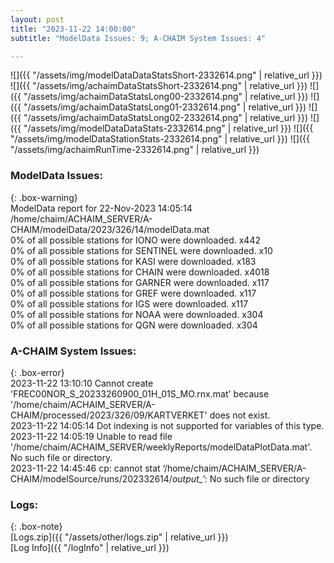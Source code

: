 ```yaml
---
layout: post
title: "2023-11-22 14:00:00"
subtitle: "ModelData Issues: 9; A-CHAIM System Issues: 4"

---
```


![]({{ "/assets/img/modelDataDataStatsShort-2332614.png" | relative_url }})
![]({{ "/assets/img/achaimDataStatsShort-2332614.png" | relative_url }})
![]({{ "/assets/img/achaimDataStatsLong00-2332614.png" | relative_url }})
![]({{ "/assets/img/achaimDataStatsLong01-2332614.png" | relative_url }})
![]({{ "/assets/img/achaimDataStatsLong02-2332614.png" | relative_url }})
![]({{ "/assets/img/modelDataDataStats-2332614.png" | relative_url }})
![]({{ "/assets/img/modelDataStationStats-2332614.png" | relative_url }})
![]({{ "/assets/img/achaimRunTime-2332614.png" | relative_url }})


### ModelData Issues:  
  
{: .box-warning}  
 ModelData report for 22-Nov-2023 14:05:14   
 /home/chaim/ACHAIM_SERVER/A-CHAIM/modelData/2023/326/14/modelData.mat   
 0% of all possible stations for IONO were downloaded. x442   
 0% of all possible stations for SENTINEL were downloaded. x10   
 0% of all possible stations for KASI were downloaded. x183   
 0% of all possible stations for CHAIN were downloaded. x4018   
 0% of all possible stations for GARNER were downloaded. x117   
 0% of all possible stations for GREF were downloaded. x117   
 0% of all possible stations for IGS were downloaded. x117   
 0% of all possible stations for NOAA were downloaded. x304   
 0% of all possible stations for QGN were downloaded. x304   
  
### A-CHAIM System Issues:  
  
{: .box-error}  
2023-11-22 13:10:10 Cannot create 'FREC00NOR_S_20233260900_01H_01S_MO.rnx.mat' because '/home/chaim/ACHAIM_SERVER/A-CHAIM/processed/2023/326/09/KARTVERKET' does not exist.  
2023-11-22 14:05:14 Dot indexing is not supported for variables of this type.  
2023-11-22 14:05:19 Unable to read file '/home/chaim/ACHAIM_SERVER/weeklyReports/modelDataPlotData.mat'. No such file or directory.  
2023-11-22 14:45:46 cp: cannot stat ‘/home/chaim/ACHAIM_SERVER/A-CHAIM/modelSource/runs/202332614/*output_*’: No such file or directory  

### Logs:  
  
{: .box-note}  
[Logs.zip]({{ "/assets/other/logs.zip" | relative_url }})  
[Log Info]({{ "/logInfo" | relative_url }})  
